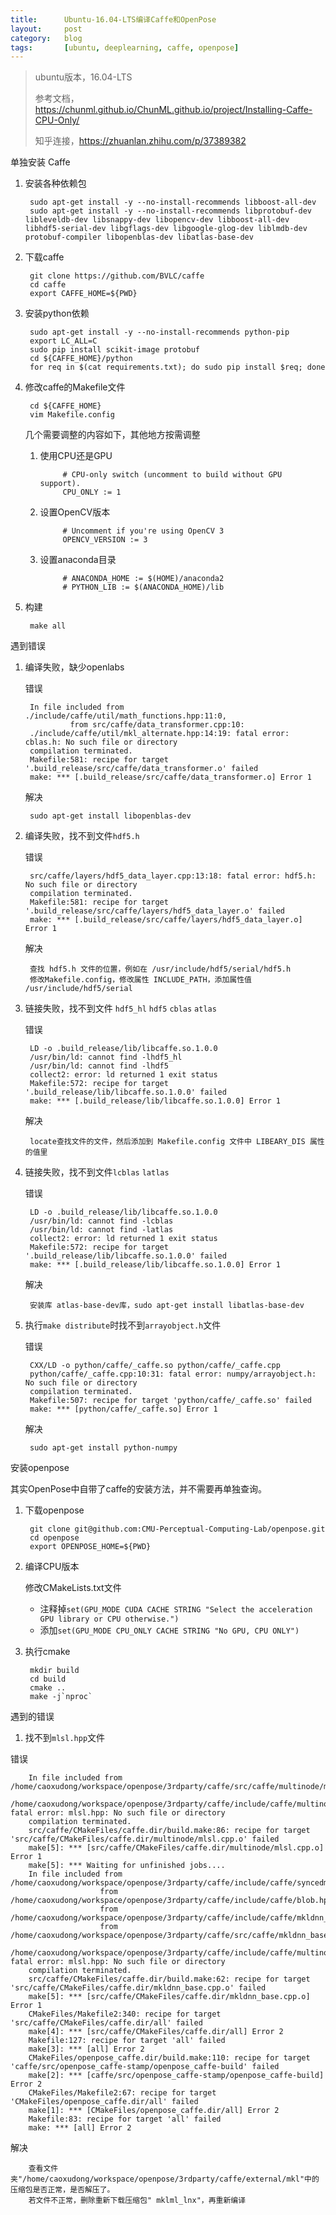 ```yaml
---
title:      Ubuntu-16.04-LTS编译Caffe和OpenPose
layout:     post
category:   blog
tags:       [ubuntu, deeplearning, caffe, openpose]
---
```


>ubuntu版本，16.04-LTS
>
>参考文档，https://chunml.github.io/ChunML.github.io/project/Installing-Caffe-CPU-Only/
>
>知乎连接，https://zhuanlan.zhihu.com/p/37389382


单独安装 Caffe

1. 安装各种依赖包

        sudo apt-get install -y --no-install-recommends libboost-all-dev
        sudo apt-get install -y --no-install-recommends libprotobuf-dev libleveldb-dev libsnappy-dev libopencv-dev libboost-all-dev libhdf5-serial-dev libgflags-dev libgoogle-glog-dev liblmdb-dev protobuf-compiler libopenblas-dev libatlas-base-dev 

1. 下载caffe

        git clone https://github.com/BVLC/caffe
        cd caffe
        export CAFFE_HOME=${PWD}

1. 安装python依赖

        sudo apt-get install -y --no-install-recommends python-pip
        export LC_ALL=C
        sudo pip install scikit-image protobuf
        cd ${CAFFE_HOME}/python
        for req in $(cat requirements.txt); do sudo pip install $req; done

1. 修改caffe的Makefile文件

        cd ${CAFFE_HOME}
        vim Makefile.config

    几个需要调整的内容如下，其他地方按需调整

    1. 使用CPU还是GPU

                # CPU-only switch (uncomment to build without GPU support).
                CPU_ONLY := 1


    1. 设置OpenCV版本
    
                # Uncomment if you're using OpenCV 3
                OPENCV_VERSION := 3


    1. 设置anaconda目录

                # ANACONDA_HOME := $(HOME)/anaconda2
                # PYTHON_LIB := $(ANACONDA_HOME)/lib

1. 构建

        make all


遇到错误


1. 编译失败，缺少openlabs

    错误 

        In file included from ./include/caffe/util/math_functions.hpp:11:0,
                 from src/caffe/data_transformer.cpp:10:
        ./include/caffe/util/mkl_alternate.hpp:14:19: fatal error: cblas.h: No such file or directory
        compilation terminated.
        Makefile:581: recipe for target '.build_release/src/caffe/data_transformer.o' failed
        make: *** [.build_release/src/caffe/data_transformer.o] Error 1

    解决

        sudo apt-get install libopenblas-dev

1. 编译失败，找不到文件`hdf5.h`

    错误

        src/caffe/layers/hdf5_data_layer.cpp:13:18: fatal error: hdf5.h: No such file or directory
        compilation terminated.
        Makefile:581: recipe for target '.build_release/src/caffe/layers/hdf5_data_layer.o' failed
        make: *** [.build_release/src/caffe/layers/hdf5_data_layer.o] Error 1

    解决

        查找 hdf5.h 文件的位置，例如在 /usr/include/hdf5/serial/hdf5.h
        修改Makefile.config，修改属性 INCLUDE_PATH，添加属性值 /usr/include/hdf5/serial

1. 链接失败，找不到文件 `hdf5_hl` `hdf5` `cblas` `atlas`

    错误

        LD -o .build_release/lib/libcaffe.so.1.0.0
        /usr/bin/ld: cannot find -lhdf5_hl
        /usr/bin/ld: cannot find -lhdf5
        collect2: error: ld returned 1 exit status
        Makefile:572: recipe for target '.build_release/lib/libcaffe.so.1.0.0' failed
        make: *** [.build_release/lib/libcaffe.so.1.0.0] Error 1

    解决

        locate查找文件的文件，然后添加到 Makefile.config 文件中 LIBEARY_DIS 属性的值里
        

1. 链接失败，找不到文件`lcblas` `latlas`

    错误

        LD -o .build_release/lib/libcaffe.so.1.0.0
        /usr/bin/ld: cannot find -lcblas
        /usr/bin/ld: cannot find -latlas
        collect2: error: ld returned 1 exit status
        Makefile:572: recipe for target '.build_release/lib/libcaffe.so.1.0.0' failed
        make: *** [.build_release/lib/libcaffe.so.1.0.0] Error 1

    解决

        安装库 atlas-base-dev库，sudo apt-get install libatlas-base-dev

1. 执行`make distribute`时找不到`arrayobject.h`文件


    错误

        CXX/LD -o python/caffe/_caffe.so python/caffe/_caffe.cpp
        python/caffe/_caffe.cpp:10:31: fatal error: numpy/arrayobject.h: No such file or directory
        compilation terminated.
        Makefile:507: recipe for target 'python/caffe/_caffe.so' failed
        make: *** [python/caffe/_caffe.so] Error 1
    
    解决

        sudo apt-get install python-numpy



安装openpose

其实OpenPose中自带了caffe的安装方法，并不需要再单独查询。

1. 下载openpose

        git clone git@github.com:CMU-Perceptual-Computing-Lab/openpose.git
        cd openpose
        export OPENPOSE_HOME=${PWD}

1. 编译CPU版本

    修改CMakeLists.txt文件
    
    * 注释掉`set(GPU_MODE CUDA CACHE STRING "Select the acceleration GPU library or CPU otherwise.")`
    * 添加`set(GPU_MODE CPU_ONLY CACHE STRING "No GPU, CPU ONLY")`        

1. 执行cmake

        mkdir build
        cd build
        cmake ..
        make -j`nproc`


遇到的错误

1. 找不到`mlsl.hpp`文件

错误

        In file included from /home/caoxudong/workspace/openpose/3rdparty/caffe/src/caffe/multinode/mlsl.cpp:42:0:
        /home/caoxudong/workspace/openpose/3rdparty/caffe/include/caffe/multinode/mlsl.hpp:43:20: fatal error: mlsl.hpp: No such file or directory
        compilation terminated.
        src/caffe/CMakeFiles/caffe.dir/build.make:86: recipe for target 'src/caffe/CMakeFiles/caffe.dir/multinode/mlsl.cpp.o' failed
        make[5]: *** [src/caffe/CMakeFiles/caffe.dir/multinode/mlsl.cpp.o] Error 1
        make[5]: *** Waiting for unfinished jobs....
        In file included from /home/caoxudong/workspace/openpose/3rdparty/caffe/include/caffe/syncedmem.hpp:51:0,
                        from /home/caoxudong/workspace/openpose/3rdparty/caffe/include/caffe/blob.hpp:47,
                        from /home/caoxudong/workspace/openpose/3rdparty/caffe/include/caffe/mkldnn_memory.hpp:45,
                        from /home/caoxudong/workspace/openpose/3rdparty/caffe/src/caffe/mkldnn_base.cpp:39:
        /home/caoxudong/workspace/openpose/3rdparty/caffe/include/caffe/multinode/mlsl.hpp:43:20: fatal error: mlsl.hpp: No such file or directory
        compilation terminated.
        src/caffe/CMakeFiles/caffe.dir/build.make:62: recipe for target 'src/caffe/CMakeFiles/caffe.dir/mkldnn_base.cpp.o' failed
        make[5]: *** [src/caffe/CMakeFiles/caffe.dir/mkldnn_base.cpp.o] Error 1
        CMakeFiles/Makefile2:340: recipe for target 'src/caffe/CMakeFiles/caffe.dir/all' failed
        make[4]: *** [src/caffe/CMakeFiles/caffe.dir/all] Error 2
        Makefile:127: recipe for target 'all' failed
        make[3]: *** [all] Error 2
        CMakeFiles/openpose_caffe.dir/build.make:110: recipe for target 'caffe/src/openpose_caffe-stamp/openpose_caffe-build' failed
        make[2]: *** [caffe/src/openpose_caffe-stamp/openpose_caffe-build] Error 2
        CMakeFiles/Makefile2:67: recipe for target 'CMakeFiles/openpose_caffe.dir/all' failed
        make[1]: *** [CMakeFiles/openpose_caffe.dir/all] Error 2
        Makefile:83: recipe for target 'all' failed
        make: *** [all] Error 2

解决

        查看文件夹"/home/caoxudong/workspace/openpose/3rdparty/caffe/external/mkl"中的压缩包是否正常，是否解压了。
        若文件不正常，删除重新下载压缩包" mklml_lnx"，再重新编译